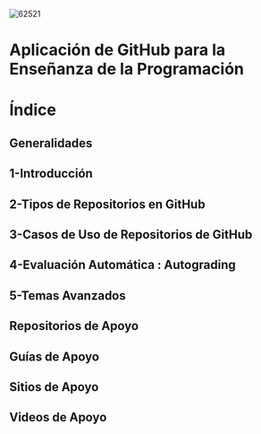 ![62521](https://user-images.githubusercontent.com/84739791/189390522-f0ffa84f-0ef7-43eb-8103-fc5f940f37d7.png)

# Aplicación de GitHub para la Enseñanza de la Programación

# Índice

## Generalidades

## 1-Introducción

## 2-Tipos de Repositorios en GitHub

## 3-Casos de Uso de Repositorios de GitHub

## 4-Evaluación Automática : Autograding

## 5-Temas Avanzados

## Repositorios de Apoyo

## Guías de Apoyo

## Sitios de Apoyo

## Videos de Apoyo
